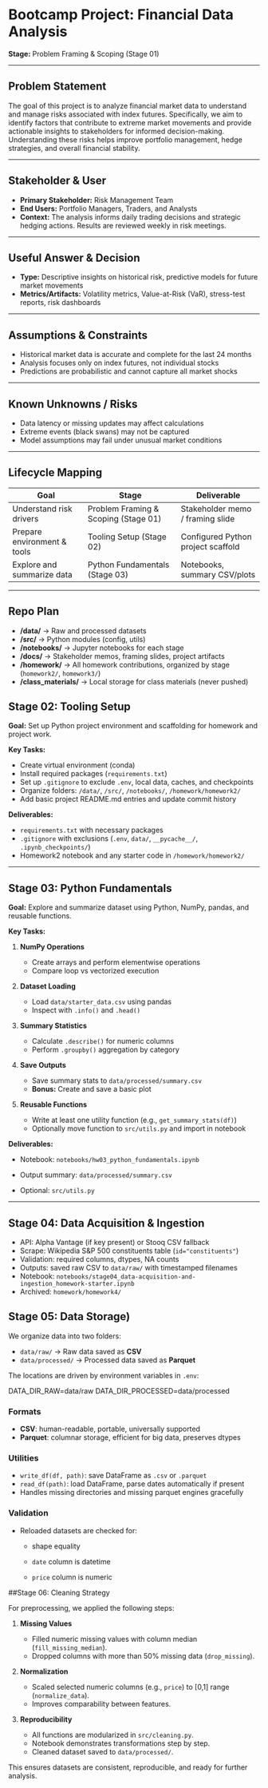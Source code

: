 # Bootcamp Project: Financial Data Analysis

**Stage:** Problem Framing & Scoping (Stage 01)

---

## Problem Statement

The goal of this project is to analyze financial market data to understand and manage risks associated with index futures. Specifically, we aim to identify factors that contribute to extreme market movements and provide actionable insights to stakeholders for informed decision-making. Understanding these risks helps improve portfolio management, hedge strategies, and overall financial stability.

---

## Stakeholder & User

- **Primary Stakeholder:** Risk Management Team  
- **End Users:** Portfolio Managers, Traders, and Analysts  
- **Context:** The analysis informs daily trading decisions and strategic hedging actions. Results are reviewed weekly in risk meetings.

---

## Useful Answer & Decision

- **Type:** Descriptive insights on historical risk, predictive models for future market movements  
- **Metrics/Artifacts:** Volatility metrics, Value-at-Risk (VaR), stress-test reports, risk dashboards  

---

## Assumptions & Constraints

- Historical market data is accurate and complete for the last 24 months  
- Analysis focuses only on index futures, not individual stocks  
- Predictions are probabilistic and cannot capture all market shocks  

---

## Known Unknowns / Risks

- Data latency or missing updates may affect calculations  
- Extreme events (black swans) may not be captured  
- Model assumptions may fail under unusual market conditions  

---

## Lifecycle Mapping

| Goal                        | Stage                                | Deliverable                        |
| --------------------------- | ------------------------------------ | ---------------------------------- |
| Understand risk drivers     | Problem Framing & Scoping (Stage 01) | Stakeholder memo / framing slide   |
| Prepare environment & tools | Tooling Setup (Stage 02)             | Configured Python project scaffold |
| Explore and summarize data  | Python Fundamentals (Stage 03)       | Notebooks, summary CSV/plots       |

---

## Repo Plan

- **/data/** → Raw and processed datasets  
- **/src/** → Python modules (config, utils)  
- **/notebooks/** → Jupyter notebooks for each stage  
- **/docs/** → Stakeholder memos, framing slides, project artifacts  
- **/homework/** → All homework contributions, organized by stage (`homework2/`, `homework3/`)  
- **/class_materials/** → Local storage for class materials (never pushed)  



## Stage 02: Tooling Setup

**Goal:** Set up Python project environment and scaffolding for homework and project work.  

**Key Tasks:**

- Create virtual environment (conda)  
- Install required packages (`requirements.txt`)  
- Set up `.gitignore` to exclude `.env`, local data, caches, and checkpoints  
- Organize folders: `/data/`, `/src/`, `/notebooks/`, `/homework/homework2/`  
- Add basic project README.md entries and update commit history  

**Deliverables:**

- `requirements.txt` with necessary packages  
- `.gitignore` with exclusions (`.env`, `data/`, `__pycache__/`, `.ipynb_checkpoints/`)  
- Homework2 notebook and any starter code in `/homework/homework2/`  

---

## Stage 03: Python Fundamentals

**Goal:** Explore and summarize dataset using Python, NumPy, pandas, and reusable functions.  

**Key Tasks:**

1. **NumPy Operations**  
   - Create arrays and perform elementwise operations  
   - Compare loop vs vectorized execution  

2. **Dataset Loading**  
   - Load `data/starter_data.csv` using pandas  
   - Inspect with `.info()` and `.head()`  

3. **Summary Statistics**  
   - Calculate `.describe()` for numeric columns  
   - Perform `.groupby()` aggregation by category  

4. **Save Outputs**  
   - Save summary stats to `data/processed/summary.csv`  
   - **Bonus:** Create and save a basic plot  

5. **Reusable Functions**  
   - Write at least one utility function (e.g., `get_summary_stats(df)`)  
   - Optionally move function to `src/utils.py` and import in notebook  

**Deliverables:**

- Notebook: `notebooks/hw03_python_fundamentals.ipynb`  

- Output summary: `data/processed/summary.csv`  

- Optional: `src/utils.py`  

---

## Stage 04: Data Acquisition & Ingestion

- API: Alpha Vantage (if key present) or Stooq CSV fallback
- Scrape: Wikipedia S&P 500 constituents table (`id="constituents"`)
- Validation: required columns, dtypes, NA counts
- Outputs: saved raw CSV to `data/raw/` with timestamped filenames
- Notebook: `notebooks/stage04_data-acquisition-and-ingestion_homework-starter.ipynb`
- Archived: `homework/homework4/`

## Stage 05: Data Storage)

We organize data into two folders:

- `data/raw/` → Raw data saved as **CSV**
- `data/processed/` → Processed data saved as **Parquet**

The locations are driven by environment variables in `.env`:

DATA_DIR_RAW=data/raw
DATA_DIR_PROCESSED=data/processed

### Formats
- **CSV**: human-readable, portable, universally supported
- **Parquet**: columnar storage, efficient for big data, preserves dtypes

### Utilities
- `write_df(df, path)`: save DataFrame as `.csv` or `.parquet`
- `read_df(path)`: load DataFrame, parse dates automatically if present
- Handles missing directories and missing parquet engines gracefully

### Validation
- Reloaded datasets are checked for:
  - shape equality
  
  - `date` column is datetime
  
  - `price` column is numeric
  
##Stage 06:  Cleaning Strategy 

 For preprocessing, we applied the following steps:
 
 1. **Missing Values**
     - Filled numeric missing values with column median (`fill_missing_median`).
     - Dropped columns with more than 50% missing data (`drop_missing`).
 2. **Normalization**
     - Scaled selected numeric columns (e.g., `price`) to [0,1] range (`normalize_data`).
     - Improves comparability between features.
  
 3. **Reproducibility**
     - All functions are modularized in `src/cleaning.py`.
     - Notebook demonstrates transformations step by step.
     - Cleaned dataset saved to `data/processed/`.
  
 This ensures datasets are consistent, reproducible, and ready for further analysis.



